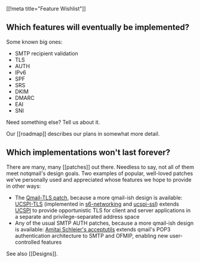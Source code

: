 [[!meta title="Feature Wishlist"]]

## Which features will eventually be implemented?

Some known big ones:

- SMTP recipient validation
- TLS
- AUTH
- IPv6
- SPF
- SRS
- DKIM
- DMARC
- EAI
- SNI

Need something else? Tell us about it. 

Our [[roadmap]] describes our plans in somewhat more detail.


## Which implementations won't last forever?

There are many, many [[patches]] out there. Needless to say, not all of them meet notqmail's design goals. Two examples of popular, well-loved patches we've personally used and appreciated whose features we hope to provide in other ways:

- The [Qmail-TLS patch](http://inoa.net/qmail-tls/), because a more qmail-ish design is available: [UCSPI-TLS](https://www.fehcom.de/ipnet/ucspi-ssl/man/ucspi-tls.2.html) (implemented in [s6-networking](https://skarnet.org/software/s6-networking/) and [ucspi-ssl](https://www.fehcom.de/ipnet/ucspi-ssl.html)) extends [UCSPI](https://cr.yp.to/proto/ucspi.txt) to provide opportunistic TLS for client and server applications in a separate and privilege-separated address space
- Any of the usual SMTP AUTH patches, because a more qmail-ish design is available: [Amitai Schleier's acceptutils](https://schmonz.com/qmail/acceptutils/) extends qmail's POP3 authentication architecture to SMTP and OFMIP, enabling new user-controlled features

See also [[Designs]].
